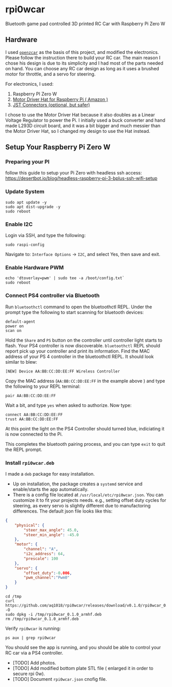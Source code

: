 # rpi0wcar
Bluetooth game pad controlled 3D printed RC Car with Raspberry Pi Zero W

## Hardware

I used [`openzcar`](https://github.com/alexyu132/zcar) as the basis of this project, and modified the electronics. Please follow the instruction there to build your RC car. The main reason I chose his design is due to its simplicity and I had most of the parts needed on hand. You can choose any RC car design as long as it uses a brushed motor for throttle, and a servo for steering.

For electronics, I used:

1. Raspberry PI Zero W
2. [Motor Driver Hat for Raspberry Pi ( Amazon )](https://www.amazon.com/gp/product/B07K7NP7C9/ref=ppx_yo_dt_b_asin_title_o06_s00?ie=UTF8&psc=1)
3. [JST Connectors (optional, but safer)](https://www.amazon.com/gp/product/B07R4ZBBC4/ref=ppx_yo_dt_b_asin_title_o05_s00?ie=UTF8&psc=1)

I chose to use the Motor Driver Hat because it also doubles as a Linear Voltage Regulator to power the Pi. I initially used a buck converter and hand made L293D circuit board, and it was a bit bigger and much messier than the Motor Driver Hat, so I changed my design to use the Hat instead.

## Setup Your Raspberry Pi Zero W

### Preparing your PI

follow this guide to setup your Pi Zero with headless ssh access: https://desertbot.io/blog/headless-raspberry-pi-3-bplus-ssh-wifi-setup


### Update System

```
sudo apt update -y
sudo apt dist-upgrade -y
sudo reboot
```

### Enable I2C

Login via SSH, and type the following:

```
sudo raspi-config
```

Navigate to: `Interface Options` -> `I2C`, and select Yes, then save and exit.

### Enable Hardware PWM

```
echo 'dtoverlay=pwm' | sudo tee -a /boot/config.txt`
sudo reboot
```

### Connect PS4 controller via Bluetooth

Run `bluetoothctl` command to open the bluetoothctl REPL. Under the prompt type the following to start scanning for bluetooth devices:

```
default-agent
power on
scan on
```

Hold the `Share` and `PS` button on the controller until controller light starts to flash. Your PS4 controller is now discoverable. `bluetoothctl` REPL should report pick up your controller and print its information. Find the MAC address of your PS 4 controller in the bluetoothctl REPL. It should look similar to blew:

```
[NEW] Device AA:BB:CC:DD:EE:FF Wireless Controller
```

Copy the MAC address (`AA:BB:CC:DD:EE:FF` in the example above ) and type the following to your REPL terminal:

```
pair AA:BB:CC:DD:EE:FF
```

Wait a bit, and type `yes` when asked to authorize. Now type:

```
connect AA:BB:CC:DD:EE:FF
trust AA:BB:CC:DD:EE:FF
```

At this point the light on the PS4 Controller should turned blue, indiciating it is now connected to the Pi.

This completes the bluetooth pairing process, and you can type `exit` to quit the REPL prompt.

### Install `rpi0wcar.deb`

I made a `deb` package for easy installation. 

* Up on installation, the package creates a `systemd` service and enable/starts the app automatically.
* There is a config file located at `/usr/local/etc/rpi0wcar.json`. You can customize it to fit your projects needs. e.g., setting offset duty cycles for steering, as every servo is slightly different due to manufactoring differences. The default json file looks like this:

```json
{
    "physical": {
        "steer_max_angle": 45.0,
        "steer_min_angle": -45.0
    },
    "motor": {
        "channel": "A",
        "i2c_address": 64,
        "prescale": 100
    },
    "servo": {
        "offset_duty":-0.006,
        "pwm_channel":"Pwm0"
    }
}
```

```
cd /tmp
curl https://github.com/aq1018/rpi0wcar/releases/download/v0.1.0/rpi0wcar_0.1.0_armhf.deb -O
sudo dpkg -i /tmp/rpi0wcar_0.1.0_armhf.deb
rm /tmp/rpi0wcar_0.1.0_armhf.deb
```

Verify `rpi0wcar` is running:

```
ps aux | grep rpi0wcar
```

You should see the app is running, and you should be able to control your RC car via a PS4 controller.

- [TODO] Add photos.
- [TODO] Add modified bottom plate STL file ( enlarged it in order to secure rpi 0w).
- [TODO] Document `rpi0wcar.json` cnofig file.
